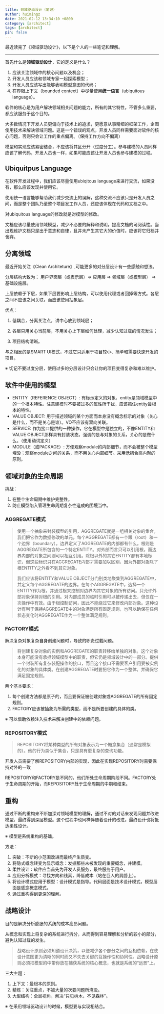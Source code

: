 ```yaml
---
title: 领域驱动设计（笔记）
author: huimingz
date: 2021-02-12 13:34:10 +0800
category: [architect]
tags: [architect]
pin: false
---
```


最近读完了《领域驱动设计》，以下是个人的一些笔记和理解。

<hr>

首先什么是**领域驱动设计**，它的定义是什么？

1. 应该关注领域中的核心问题以及机会；
2. 开发人员应该和领域专家一起探索模型；
3. 开发人员应该写出能够表明模型意图的代码；
4. 在界限上下文（bounded context）中尽量使用**统一语言**（ubiquitous language）。



软件的核心是为用户解决领域相关问题的能力，所有的其它特性，不管多么重要，都应该服务于这个目的。

大多数情况下开发人员更偏向于技术上的追求，更愿意从事精细的框架工作，企图使用技术来解决领域问题。这是一个错误的观点，开发人员同样需要面对软件的核心问题，否则只会让工作的重点偏离。（保持工作方向不偏离）

模型和实现应该紧密结合，不应该将其区分开（过度分工）。参与建模的人员同样应该了解代码，开发人员也一样，如果可能应该让开发人员也参与建模的过程。

## Ubiquitpus Language

在软件开发过程中，我们应该尽量使用ubiqitous language来进行交流，如果没有，那么应该发现并使用它。

使用统一语言能够帮助我们减少交流上的误解，这种交流不应该只是开发人员之间，而是整个团队乃至整个项目发工作人员，还应该体现在代码和文档之中。

对ubiquitous language的修改就是对模型的修改。

文档应该尽量使用领域模型，减少不必要的解释和说明，提高文档的可阅读性。当出现维护文档只是出于意志和自律，且并未产生其它大的价值时，应该将它归档并舍弃。

## 分离领域

最近开始关注《Clean Architeture》,可能更多的对分层设计有一些感触和想法。

分层结构大致为： 用户界面层（或表示层）=> 应用层 => 领域层（或模型层） => 基础设施层。

上层依赖于下层，如果下层要影响上层结构，可以使用代理或者回掉等方式。各层之间不应该之间关联，而应该使用抽象层。

优点：

1. 低耦合，分离关注点，讲中心放到领域层；

2. 各层只用关心当前层，不用关心上下层如何处理，减少认知过载的情况发生；
3. 项目结构清晰。

与之相反的是SMART UI模式，不过它只适用于项目较小、简单和需要快速开发的项目。

※ 切记不要过度分层，使用过多的分层设计只会让你的项目变得复杂和难以维护。

## 软件中使用的模型

- ENTITY（REFERENCE OBJECT）: 有标示定义的对象，entity是领域模型中的一个根本特性。注意建模时不要被过多的属性所干扰，应该抓住entity最根本的特性。
- VALUE OBJECT: 用于描述领域的某个方面而本身没有概念标示的对象（关心是什么，而不是关心是谁）。VO不应该有双向关联。
- SERVICE: 作为接口提供的一种操作，它在模型中是独立的，不像ENTITY和VALUE OBJECT那样具有封装状态。强调的是与对象的关系，关心的是做什么。（使用动词定义）
- MODULE（或PACKAGE）: 方便观察module的内部细节，而不会被整个模型埋没；观察module之间的关系，而不用关心内部细节。采用低耦合高内聚的原则。

## 领域对象的生命周期

挑战：

1. 在整个生命周期中维护完整性。
2. 防止模型陷入管理生命周期复杂性造成的困境当中。

### AGGREGATE模式

> 使用一个抽象来封装模型的引用，AGGREGATE就是一组相关对象的集合，我们把它作为数据修改的单元。每个AGGREGATE都有一个跟（root）和一个边界（boundary）。边界定义了AGGREGATE的内部都有什么。根则是AGGREGATE所包含的一个特定ENTITY。对外部而言只可以引用根，而边界内部的对象之间则可以相互引用。除根以外的其它ENTITY都有本地标识，但这些标识只在AGGREGATE内部才需要加以区别，因为外部对象除了根ENTITY之外看不到其它对象。
>
> 我们应该将ENTITY和VALUE OBJECT分门别类地聚集到AGGREGATE中，并定义每个AGGREGATE的边界。在每个AGGREGATE中，选择一个ENTITY作为根，并通过根来控制对边界内其它对象的所有访问。只允许外部对象保持对根的引用。对内部成员的临时引用可以被传递出去，但仅在一次操作中有效。由于根控制访问，因此不能绕过它来修改内部对象。这种设计有利于保持AGGREGATE中的对象满足所有固定规则，也可以确保在任何状态变化时AGGREGATE作为一个整体满足规则。

### FACTORY模式

解决复杂对象复杂自身创建问题时，导致的职责过载问题。

> 将创建复杂对象的实例和AGGREGATE的职责转移给单独的对象，这个对象本身可能没有承担领域模型中的职责，但它仍是领域设计中的一部分。提供一个封装所有复杂装配操作的接口，而且这个接口不需要客户引用要被实例化的对象的具体类。在创建AGGREGATE时要把它作为一个整体，并确保它满足固定规则。

两个基本要求：

1. 每个创建方法都是原子的，而且要保证被创建对象或AGGREGATE的所有固定规则。
2. FACTORY应该被抽象为所需的类型，而不是所要创建的具体的类。

※ 可以借助依赖注入技术来解决创建中的依赖问题。

### REPOSITORY模式

>  REPOSITORY将某种类型的所有对象表示为一个概念集合（通常是模拟的）。他的行为类似于集合，只是具有更复杂的查询功能。

开发人员需要了解REPOSITORY内部的实现，因此在实现REPOSITORY时需要保持对外的一致



REPOSITORY和FACTORY是不同的，他们所处生命周期阶段不同。FACTORY处于生命周期的开始，而REPOSITORY处于生命周期的中期和结束。

## 重构

通过不断的重构来不断加深对领域模型的理解，通过不对的对话来发现问题并改进模型，最终得到深层模型。这个过程中也同样伴随着设计的改进，最终设计也将抵达柔性设计。

※ 模型是系统重构的基础。

方法：

1. 突破：不断的小范围改进而最终产生质变。
2. 将隐式概念转变为显示概念：发掘那些未被发现的重要概念，并建模。
3. 柔性设计：软件应当首先为开发人员服务，最终服务于用户。
4. 应用分析模式：寻找方向和线索，降低成本（站在巨人的肩膀上）。
5. 将设计模式应用于模型：设计模式是指导。代码层面是技术设计模式，模型层面是感念概念模式。
6. 通过重构得到更深的理解。

## 战略设计

目的是解决分析膨胀的系统的成本高昂问题。

从概念和实现上将复杂的系统进行拆分，从而得到容易理解和分析的较小的部分，避免认知过载的发生。

> 战略设计原则必须知道设计决策，以便减少各个部分之间的互相依赖，在使设计意图更为清晰的同时而又不失去关键的互操作性和协同性。战略设计原则必须把模型的中带你放在捕获系统的核心概念，也就是系统的“远景”上。

三大主题：

1. 上下文：最根本的原则。
2. 精炼：关注重点，不被大量的次要问题所淹没。
3. 大型结构：全局视角，解决“只见树木，不见森林”。

※ 在采用领域驱动设计的时候，模型要与实现相结合。